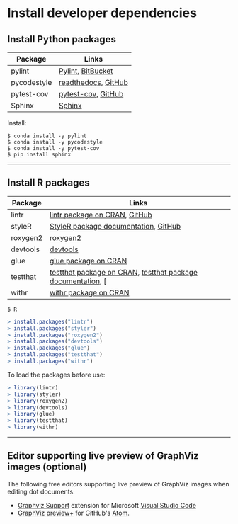# Install developer dependencies

## Install Python packages

| Package | Links |
| ------- | ----- |
| pylint | [Pylint](https://www.pylint.org/), [BitBucket](https://bitbucket.org/logilab/pylint.org) |
| pycodestyle | [readthedocs](https://pycodestyle.readthedocs.io/), [GitHub](https://github.com/pycqa/pycodestyle) |
| pytest-cov | [pytest-cov](https://pytest-cov.readthedocs.io), [GitHub](https://github.com/pytest-dev/pytest-cov) |
| Sphinx | [Sphinx](https://www.sphinx-doc.org/) |

Install:

```console
$ conda install -y pylint
$ conda install -y pycodestyle
$ conda install -y pytest-cov
$ pip install sphinx
```

---

## Install R packages

| Package | Links |
| ------- | ----- |
| lintr | [lintr package on CRAN](https://cran.r-project.org/package=lintr), [GitHub](https://github.com/jimhester/lintr) |
| styleR | [StyleR package documentation](https://styler.r-lib.org/), [GitHub](https://github.com/r-lib/styler) |
| roxygen2 | [roxygen2](https://cloud.r-project.org/web/packages/roxygen2/index.html) |
| devtools | [devtools](https://cran.r-project.org/web/packages/devtools/index.html) |
| glue | [glue package on CRAN](https://cran.r-project.org/web/packages/glue/index.html) |
| testthat | [testthat package on CRAN](https://cran.r-project.org/web/packages/testthat/index.html), [testthat package documentation](https://testthat.r-lib.org/), [
| withr | [withr package on CRAN](https://cran.r-project.org/web/packages/withr/index.html) |

```console
$ R
```
```R
> install.packages("lintr")
> install.packages("styler")
> install.packages("roxygen2")
> install.packages("devtools")
> install.packages("glue")
> install.packages("testthat")
> install.packages("withr")
```

To load the packages before use:

```R
> library(lintr)
> library(styler)
> library(roxygen2)
> library(devtools)
> library(glue)
> library(testthat)
> library(withr)
```

---

## Editor supporting live preview of GraphViz images (optional)

The following free editors supporting live preview of GraphViz images when editing dot documents:

* [Graphviz Support](https://marketplace.visualstudio.com/items?itemName=joaompinto.vscode-graphviz) extension for Microsoft [Visual Studio Code](https://code.visualstudio.com/)
* [GraphViz preview+](https://atom.io/packages/graphviz-preview-plus) for GitHub's [Atom](https://atom.io/).
